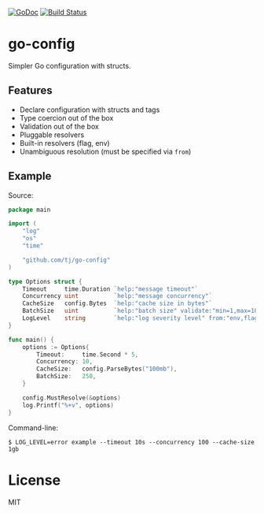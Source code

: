 
[![GoDoc](https://godoc.org/github.com/tj/go-config?status.svg)](http://godoc.org/github.com/tj/go-config)
[![Build Status](https://travis-ci.org/tj/go-config.svg?branch=master)](https://travis-ci.org/tj/go-config)

# go-config

Simpler Go configuration with structs.

## Features

- Declare configuration with structs and tags
- Type coercion out of the box
- Validation out of the box
- Pluggable resolvers
- Built-in resolvers (flag, env)
- Unambiguous resolution (must be specified via `from`)

## Example

Source:

```go
package main

import (
	"log"
	"os"
	"time"

	"github.com/tj/go-config"
)

type Options struct {
	Timeout     time.Duration `help:"message timeout"`
	Concurrency uint          `help:"message concurrency"`
	CacheSize   config.Bytes  `help:"cache size in bytes"`
	BatchSize   uint          `help:"batch size" validate:"min=1,max=1000"`
	LogLevel    string        `help:"log severity level" from:"env,flag"`
}

func main() {
	options := Options{
		Timeout:     time.Second * 5,
		Concurrency: 10,
		CacheSize:   config.ParseBytes("100mb"),
		BatchSize:   250,
	}

	config.MustResolve(&options)
	log.Printf("%+v", options)
}
```

Command-line:

```
$ LOG_LEVEL=error example --timeout 10s --concurrency 100 --cache-size 1gb
```

# License

MIT
